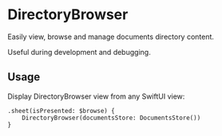 # DirectoryBrowser

Easily view, browse and manage documents directory content. 

Useful during development and debugging.

## Usage

Display DirectoryBrowser view from any SwiftUI view:

```
.sheet(isPresented: $browse) {
    DirectoryBrowser(documentsStore: DocumentsStore())
}
```
